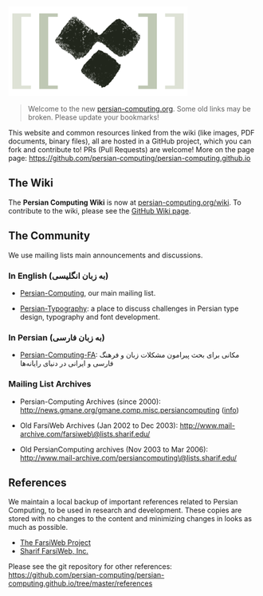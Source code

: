 ![[Persian Computing Logo](http://persian-computing.org/)](community/images/Persian-Computing-Logo.png)

> Welcome to the new [persian-computing.org](http://persian-computing.org/). Some old links may
> be broken. Please update your bookmarks!

This website and common resources linked from the wiki (like images, PDF documents, binary
files), all are hosted in a GitHub project, which you can fork and contribute to! PRs (Pull
Requests) are welcome! More on the page page:
<https://github.com/persian-computing/persian-computing.github.io>

## The Wiki

The **Persian Computing Wiki** is now at
[persian-computing.org/wiki](http://persian-computing.org/wiki/). To contribute to the wiki,
please see the [GitHub Wiki
page](https://github.com/persian-computing/persian-computing.github.io/wiki).

## The Community

We use mailing lists main announcements and discussions.

### In English (به زبان انگلیسی)

-   [Persian-Computing](http://groups.google.com/group/persian-computing/), our
    main mailing list.

-   [Persian-Typography](http://groups.google.com/group/persian-typography/): a
    place to discuss challenges in Persian type design, typography and font
    development.

### In Persian (به زبان فارسی)

-   [Persian-Computing-FA](http://groups.google.com/group/persian-computing-fa/?hl=fa):
    مکانی برای بحث پیرامون مشکلات زبان و فرهنگ فارسی و ایرانی در دنیای رایانه‌ها

### Mailing List Archives

-   Persian-Computing Archives (since 2000):
    <http://news.gmane.org/gmane.comp.misc.persiancomputing>
    ([info](http://gmane.org/info.php?group=gmane.comp.misc.persiancomputing))

-   Old FarsiWeb Archives (Jan 2002 to Dec 2003):
    <http://www.mail-archive.com/farsiweb\@lists.sharif.edu/>

-   Old PersianComputing archives (Nov 2003 to Mar 2006):
    <http://www.mail-archive.com/persiancomputing\@lists.sharif.edu/>

## References

We maintain a local backup of important references related to Persian Computing, to be used in
research and development. These copies are stored with no changes to the content and minimizing
changes in looks as much as possible.

-   [The FarsiWeb Project](http://persian-computing.org/references/FarsiWeb-Project/)
-   [Sharif FarsiWeb, Inc.](http://persian-computing.org/references/Sharif-FarsiWeb-Inc/)

Please see the git repository for other references:
<https://github.com/persian-computing/persian-computing.github.io/tree/master/references>
